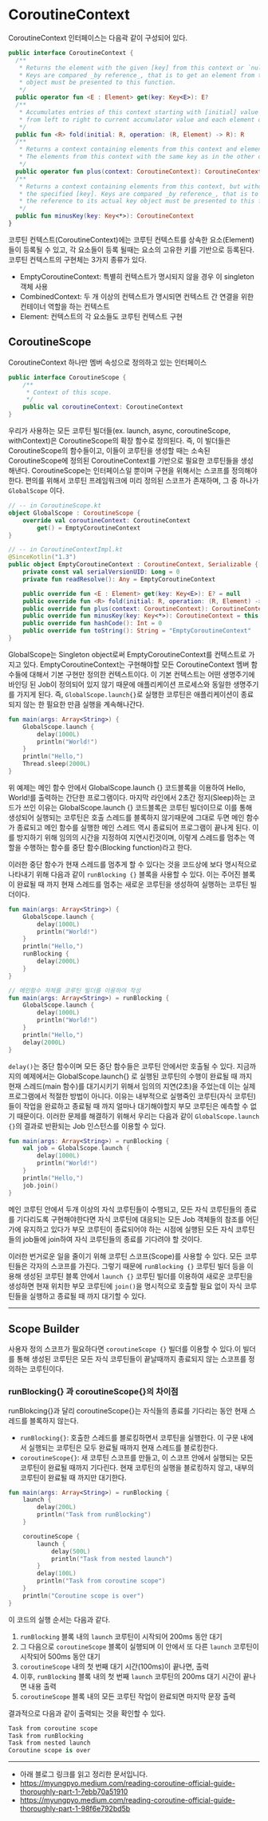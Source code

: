 
# CoroutineContext
CoroutineContext 인터페이스는 다음곽 같이 구성되어 있다.

```kotlin
public interface CoroutineContext {
  /**
   * Returns the element with the given [key] from this context or `null`.
   * Keys are compared _by reference_, that is to get an element from the context the reference to its actual key
   * object must be presented to this function.
   */
  public operator fun <E : Element> get(key: Key<E>): E?
  /**
   * Accumulates entries of this context starting with [initial] value and applying [operation]
   * from left to right to current accumulator value and each element of this context.
   */
  public fun <R> fold(initial: R, operation: (R, Element) -> R): R
  /**
   * Returns a context containing elements from this context and elements from  other [context].
   * The elements from this context with the same key as in the other one are dropped.
   */
  public operator fun plus(context: CoroutineContext): CoroutineContext = ...impl...
  /**
   * Returns a context containing elements from this context, but without an element with
   * the specified [key]. Keys are compared _by reference_, that is to remove an element from the context
   * the reference to its actual key object must be presented to this function.
   */
  public fun minusKey(key: Key<*>): CoroutineContext
}
```

코루틴 컨텍스트(CoroutineContext)에는 코루틴 컨텍스트를 상속한 요소(Element) 들이 등록될 수 있고, 각 요소들이 등록 될때는 요소의 고유한 키를 기반으로 등록된다.
코루틴 컨텍스트의 구현체는 3가지 종류가 있다.

* EmptyCoroutineContext: 특별히 컨텍스트가 명시되지 않을 경우 이 singleton 객체 사용
* CombinedContext: 두 개 이상의 컨텍스트가 명시되면 컨텍스트 간 연결을 위한 컨테이너 역할을 하는 컨텍스트
* Element: 컨텍스트의 각 요소들도 코루틴 컨텍스트 구현

## CoroutineScope
CoroutineContext 하나만 멤버 속성으로 정의하고 있는 인터페이스

```kotlin
public interface CoroutineScope {
    /**
     * Context of this scope.
     */
    public val coroutineContext: CoroutineContext
}
```

우리가 사용하는 모든 코루틴 빌더들(ex. launch, async, coroutineScope, withContext)은 CoroutineScope의 확장 함수로 정의된다. 즉, 이 빌더들은 CoroutineScope의 함수들이고, 이들이 코루틴을 생성할 때는 소속된 CoroutineScope에 정의된 CoroutineContext를 기반으로 필요한 코루틴들을 생성해낸다.
CoroutineScope는 인터페이스일 뿐이며 구현을 위해서는 스코프를 정의해야한다. 편의를 위해서 코루틴 프레임워크에 미리 정의된 스코프가 존재하며, 그 중 하나가 `GlobalScope` 이다.


```kotlin
// -- in CoroutineScope.kt
object GlobalScope : CoroutineScope {
    override val coroutineContext: CoroutineContext
        get() = EmptyCoroutineContext
}

// -- in CoroutineContextImpl.kt
@SinceKotlin("1.3")
public object EmptyCoroutineContext : CoroutineContext, Serializable {
    private const val serialVersionUID: Long = 0
    private fun readResolve(): Any = EmptyCoroutineContext

    public override fun <E : Element> get(key: Key<E>): E? = null
    public override fun <R> fold(initial: R, operation: (R, Element) -> R): R = initial
    public override fun plus(context: CoroutineContext): CoroutineContext = context
    public override fun minusKey(key: Key<*>): CoroutineContext = this
    public override fun hashCode(): Int = 0
    public override fun toString(): String = "EmptyCoroutineContext"
}
```

GlobalScope는 Singleton object로써 EmptyCoroutineContext를 컨텍스트로 가지고 있다. EmptyCoroutineContext는 구현해야할 모든 CoroutineContext 멤버 함수들에 대해서 기본 구현만 정의한 컨텍스트이다. 이 기본 컨텍스트는 어떤 생명주기에 바인딩 된 Job이 정의되어 있지 않기 때문에 애플리케이션 프로세스와 동일한 생명주기를 가지게 된다.
즉, `GlobalScope.launch{}`로 실행한 코루틴은 애플리케이션이 종료되지 않는 한 필요한 만큼 실행을 계속해나간다.

```kotlin
fun main(args: Array<String>) {
    GlobalScope.launch {
        delay(1000L)
        println("World!")
    }
    println("Hello,")
    Thread.sleep(2000L)
}
```

위 예제는 메인 함수 안에서 GlobalScope.launch {} 코드블록을 이용하여 Hello, World!를 출력하는 간단한 프로그램이다. 마지막 라인에서 2초간 정지(Sleep)하는 코드가 쓰인 이유는 GlobalScope.launch {} 코드블록은 코루틴 빌더이므로 이를 통해 생성되어 실행되는 코루틴은 호출 스레드를 블록하지 않기때문에 그대로 두면 메인 함수가 종료되고 메인 함수를 실행한 메인 스레드 역시 종료되어 프로그램이 끝나게 된다.
이를 방지하기 위해 임의의 시간을 지정하여 지연시킨것이며, 이렇게 스레드를 멈추는 역할을 수행하는 함수를 중단 함수(Blocking function)라고 한다.

이러한 중단 함수가 현재 스레드를 멈추게 할 수 있다는 것을 코드상에 보다 명시적으로 나타내기 위해 다음과 같이 `runBlocking {}` 블록을 사용할 수 있다.
이는 주어진 블록이 완료될 때 까지 현재 스레드를 멈추는 새로운 코루틴을 생성하여 실행하는 코루틴 빌더이다.

```kotlin
fun main(args: Array<String>) {
    GlobalScope.launch {
        delay(1000L)
        println("World!")
    }
    println("Hello,")
    runBlocking {
        delay(2000L)
    }
}

// 메인함수 자체를 코루틴 빌더를 이용하여 작성
fun main(args: Array<String>) = runBlocking {
    GlobalScope.launch {
        delay(1000L)
        println("World!")
    }
    println("Hello,")
    delay(2000L)
}
```

`delay()`는 중단 함수이며 모든 중단 함수들은 코루틴 안에서만 호출될 수 있다. 지금까지의 예제에서는 GlobalScope.launch{} 로 실행된 코루틴의 수행이 완료될 때 까지 현재 스레드(main 함수)를 대기시키기 위해서 임의의 지연(2초)을 주었는데 이는 실제 프로그램에서 적절한 방법이 아니다.
이유는 내부적으로 실행죽인 코루틴(자식 코루틴)들이 작업을 완료하고 종료될 때 까지 얼마나 대기해야할지 부모 코루틴은 예측할 수 없기 때문이다.
이러한 문제를 해결하기 위해서 우리는 다음과 같이 `GlobalScope.launch {}`의 결과로 반환되는 Job 인스턴스를 이용할 수 있다.

```kotlin
fun main(args: Array<String>) = runBlocking {
    val job = GlobalScope.launch {
        delay(1000L)
        println("World!")
    }
    println("Hello,")
    job.join()
}
```

메인 코루틴 안에서 두개 이상의 자식 코루틴들이 수행되고, 모든 자식 코루틴들의 종료를 기다리도록 구현해야한다면 자식 코루틴에 대응되는 모든 Job 객체들의 참조를 어딘가에 유지하고 있다가 부모 코루틴이 종료되어야 하는 시점에 실행된 모든 자식 코루틴들의 job들에 join하여 자식 코루틴들의 종료를 기다려야 할 것이다.

이러한 번거로운 일을 줄이기 위해 코루틴 스코프(Scope)를 사용할 수 있다. 모든 코루틴들은 각자의 스코프를 가진다. 그렇기 때문에 `runBlocking {}` 코루틴 빌더 등을 이용해 생성된 코루틴 블록 안에서 `launch {}` 코루틴 빌더를 이용하여 새로운 코루틴을 생성하면 현재 위치한 부모 코루틴에 `join()`을 명시적으로 호출할 필요 없이 자식 코루틴들을 실행하고 종료될 때 까지 대기할 수 있다.

---
## Scope Builder
사용자 정의 스코프가 필요하다면 `coroutineScope {}` 빌더를 이용할 수 있다.이 빌더를 통해 생성된 코루틴은 모든 자식 코루틴들이 끝날때까지 종료되지 않는 스코프를 정의하는 코루틴이다.

### runBlocking{} 과 coroutineScope{}의 차이점
runBlokcing{}과 달리 coroutineScope{}는 자식들의 종료를 기다리는 동안 현재 스레드를 블록하지 않는다.
* `runBlocking{}`: 호출한 스레드를 블로킹하면서 코루틴을 실행한다. 이 구문 내에서 실행되는 코루틴은 모두 완료될 때까지 현재 스레드를 블로킹한다.
* `coroutineScope{}`: 새 코루틴 스코프를 만들고, 이 스코프 안에서 실행되는 모든 코루틴이 완료될 때까지 기다린다. 현재 코루틴의 실행을 블로킹하지 않고, 내부의 코루틴이 완료될 때 까지만 대기한다.

```kotlin
fun main(args: Array<String>) = runBlocking {
    launch {
        delay(200L)
        println("Task from runBlocking")
    }

    coroutineScope {
        launch {
            delay(500L)
            println("Task from nested launch")
        }
        delay(100L)
        println("Task from coroutine scope")
    }
    println("Coroutine scope is over")
}
```

이 코드의 실행 순서는 다음과 같다.
1. `runBlocking` 블록 내의 `launch` 코루틴이 시작되어 200ms 동안 대기
2. 그 다음으로 `coroutineScope` 블록이 실행되며 이 안에서 또 다른 `launch` 코루틴이 시작되어 500ms 동안 대기
3. `coroutineScope` 내의 첫 번째 대기 시간(100ms)이 끝나면, 출력
4. 이후, `runBlocking` 블록 내의 첫 번째 `launch` 코루틴의 200ms 대기 시간이 끝나면 내용 출력
5. `coroutineScope` 블록 내의 모든 코루틴 작업이 완료되면 마지막 문장 출력

결과적으로 다음과 같이 출력되는 것을 확인할 수 있다.
```kotlin
Task from coroutine scope
Task from runBlocking
Task from nested launch
Coroutine scope is over
```
---
* 아래 블로그 링크를 읽고 정리한 문서입니다.
* https://myungpyo.medium.com/reading-coroutine-official-guide-thoroughly-part-1-7ebb70a51910
* https://myungpyo.medium.com/reading-coroutine-official-guide-thoroughly-part-1-98f6e792bd5b

